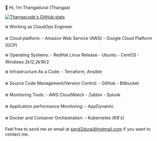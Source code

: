 👋 Hi, I’m Thangadurai (Thangaa)

[![Thangacode's GitHub stats](https://github-readme-stats.vercel.app/api?username=send2durai)](https://github.com/send2durai/github-readme-stats)

❄️ Working as CloudOps Engineer

❄️ Cloud platform: 
        - Amazon Web Service (AWS)
        - Google Cloud Platform (GCP)
        
❄️ Operating Systems:
        - RedHat Linux Release
        - Ubuntu
        - CentOS
        - Windows 2k12,2k16r2
        
❄️ Infrastructure As a Code:
        - Terraform, Ansible
        
❄️ Source Code Management/Version Control:
        - GitHub
        - Bitbucket
        
❄️ Monitoring Tools:
        - AWS CloudWatch
        - Zabbix
        - Splunk

❄️ Application performance Monitoring:
        - AppDynamic
     
❄️ Docker and Container Orchestration:
        - Kubernetes (K8's)
        
 Feel free to send me an email at send2durai@hotmail.com if you want to contact me.

